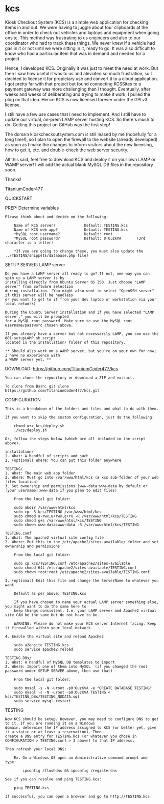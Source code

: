 # kcs
Kiosk Checkout System (KCS) is a simple web application for checking items in and out. We were having to juggle about four clipboards at the office in order to check out vehicles and laptops and equipment when going onsite. This method was frustrating to us engineers and also to our coordinator who had to track these things. We never knew if a vehicle had gas in it or not until we were sitting in it, ready to go. It was also difficult to know who had a particular item that was in demand and needed for a project.

Hence, I developed KCS. Originally it was just to meet the need at work. But then I saw how useful it was to us and aleviated so much frustration, so I decided to license it for propietary use and convert it to a cloud application. I got pretty far with that project but found connecting KCSSites to a payment gateway was more challenging than I thought. Eventually, after weeks and weeks of deliberating and trying to make it work, I pulled the plug on that idea. Hence KCS is now licensed forever under the GPLv3 license.

I still have a few use cases that I need to implement. And I still have to update our virtual, on-prem LAMP server hosting KCS. So there's much to do. Getting this project on GitHub was the first step!

The domain kioskcheckoutsystem.com is still leased by me (hopefully for a long time!), so I plan to open the firewall to the website (already developed) as soon as I make the changes to inform visitors about the new licensing, how to get it, etc. and double-check the web server security.

All this said, feel free to download KCS and deploy it on your own LAMP or WAMP server! I will add the actual blank MySQL DB files in the repository soon.

Thanks!

TitaniumCoder477



QUICKSTART

PREP: Determine variables

	Please think about and decide on the following:
	
		Name of KCS server? 			Default: TESTING.kcs
		Name of KCS web app?			Default: TESTING.kcs
		*MySQL root username?			Default: root
		*MySQL root password?			Default: 0:OuzKVA		(3rd character is a letter)
		
		*If you are going to change these, you must also update the ../TESTING/snippets/database.php file!

SETUP SERVER: LAMP server

	Do you have a LAMP server all ready to go? If not, one way you can spin up a LAMP server is by 
	installing directly from Ubuntu Server OS ISO. Just choose "LAMP server" from Software selection 
	during installation. (You might also want to select "OpenSSH server" if this server will be headless 
	or you want to get to it from your dev laptop or workstation via your local network)
	
	During the Ubuntu Server installation and if you have selected "LAMP server," you will be prompted 
	for a MySQL root password. Make sure to use the MySQL root username/password chosen above.

	If you already have a server but not necessarily LAMP, you can use the 001-setupLAMP.sh script
	located in the installation/ folder of this repository.

	** Should also work on a WAMP server, but you're on your own for now; I have no experience with
	a WAMP server yet. **

DOWNLOAD: https://github.com/TitaniumCoder477/kcs

	You can clone the repository or download a ZIP and extract.
	
	To clone from Bash: git clone https://github.com/TitaniumCoder477/kcs.git
	
CONFIGURATION

	This is a breakdown of the folders and files and what to do with them.
	
	If you want to skip the custom configuration, just do the following:
	
		chmod u+x kcs/deploy.sh
		./kcs/deploy.sh
		
	Or, follow the steps below (which are all included in the script above).

	installation/
	1. What: A handful of scripts and such
	2. (optional) Where: You can put this folder anywhere

	TESTING/
	1. What: The main web app folder
	2. Where: Must go into /var/www/html/kcs (a kcs sub-folder of your web files location)
	3. Set ownership and permissions (www-data:www-data by default or [your username]:www-data if you plan to edit files)
		
		From the local git folder:
		
		sudo mkdir /var/www/html/kcs
		sudo cp -R kcs/TESTING /var/www/html/kcs
		sudo chmod a-rwx,u+rwX,g+rX -R /var/www/html/kcs/TESTING
		sudo chmod g+s /var/www/html/kcs/TESTING		
		sudo chown www-data:www-data -R /var/www/html/kcs/TESTING
	
	TESTING.conf
	1. What: The apache2 virtual site config file
	2. Where: Put this in the /etc/apache2/sites-available/ folder and set ownership and permissions
			
		From the local git folder:
		
		sudo cp kcs/TESTING.conf /etc/apache2/sites-available
		sudo chmod 644 /etc/apache2/sites-available/TESTING.conf
		sudo chown root:root /etc/apache2/sites-available/TESTING.conf
	   
	3. (optional) Edit this file and change the ServerName to whatever you want
	
		Default as per above: TESTING.kcs
		
		If you have chosen to name your actual LAMP server something else, you might want to do the same here to
		keep things consistent. I.e. your LAMP server and Apache2 virtual site CAN be the same but do not have to be.
	  	
		WARNING: Please do not make your KCS server Internet facing. Keep it firewalled within your local network.		
	  
	4. Enable the virtual site and reload Apache2
	
		sudo a2ensite TESTING.kcs
		sudo service apache2 reload
	
	TESTING_DBs/
	1. What: A handful of MySQL DB templates to import
	2. Where: Import one of them into MySQL  (if you changed the root password under SETUP SERVER above, then use that)
	
		From the local git folder:
		
		sudo mysql -s -N -uroot -p0:OuzKVA -e "CREATE DATABASE TESTING"
		sudo mysql -s -N -uroot -p0:OuzKVA TESTING < kcs/TESTING_DBs/TESTING_NODATA.sql
		sudo service mysql restart
		
TESTING

	Now KCS should be setup. However, you may need to configure DNS to get to it. If you are running it on a Windows 
	domain, determine the IP address assigned to KCS (or better yet, give it a static or at least a reservation). Then 
	create a DNS entry for TESTING.kcs (or whatever you chose in CONFIGURATION > TESTING.conf > 3 above) to that IP address.
	
	Then refresh your local DNS:
	
		Ex. On a Windows OS open an Administrative command prompt and type: 
		
			ipconfig /flushdns && ipconfig /registerdns
	
	See if you can resolve and ping TESTING.kcs:
	
		ping TESTING.kcs
		
	If successful, you can open a browser and go to http://TESTING.kcs
		